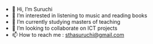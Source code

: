 - 👋 Hi, I’m Suruchi
- 👀 I’m interested in listening to music and reading books
- 🌱 I’m currently studying masters of teaching
- 💞️ I’m looking to collaborate on ICT projects
- 📫 How to reach me : sthasuruchi@gmail.com

<!---
suru0846/suru0846 is a ✨ special ✨ repository because its `README.md` (this file) appears on your GitHub profile.
You can click the Preview link to take a look at your changes.
--->
